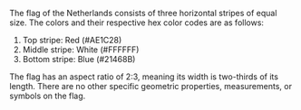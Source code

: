 The flag of the Netherlands consists of three horizontal stripes of equal size. The colors and their respective hex color codes are as follows:

1. Top stripe: Red (#AE1C28)
2. Middle stripe: White (#FFFFFF)
3. Bottom stripe: Blue (#21468B)

The flag has an aspect ratio of 2:3, meaning its width is two-thirds of its length. There are no other specific geometric properties, measurements, or symbols on the flag.